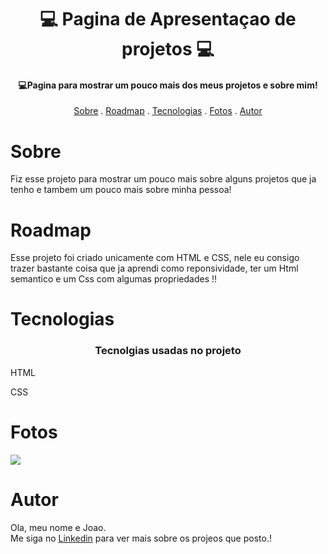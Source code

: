 <h1 align="center">
 💻  Pagina de Apresentaçao de projetos 💻
</h1>

<h4 align="center">
  💻Pagina para mostrar um pouco mais dos meus projetos e sobre mim!
</h4>

<p align="center">   
   <a href="#sobre">Sobre</a> .
   <a href="#roadmap">Roadmap</a> .
   <a href="#tecnologias">Tecnologias</a> .
   <a href="#fotos">Fotos</a> . 
   <a href="#autor">Autor</a>
 </p>


   
 # Sobre 
     
     
   <p> Fiz esse projeto para mostrar um pouco mais sobre alguns projetos que ja tenho e tambem um pouco mais sobre minha pessoa! </p>
   
   
   
   
   
   # Roadmap 
   
   <p> Esse projeto foi criado unicamente com HTML e CSS, nele eu consigo trazer bastante coisa que ja aprendi como reponsividade, ter um Html 
semantico e um Css com algumas propriedades !!</p>
   
   
   # Tecnologias 
   <h3 align="center"> Tecnolgias usadas no projeto </h3>
  <p>HTML</p>
  <p>CSS</p>
  
   
   
   # Fotos 
   
   <img src="./Imgs/pag readme.gif">
   
   # Autor 
   <p>Ola, meu nome e Joao. <br> Me siga no <a href="https://www.linkedin.com/in/joao-soares-339642215/" target="_blank">Linkedin</a> para ver mais sobre os projeos que posto.!</p>
